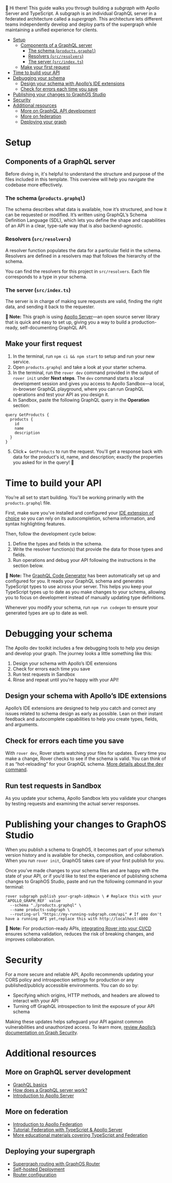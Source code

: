 👋 Hi there! This guide walks you through building a _subgraph_ with Apollo Server and TypeScript. A subgraph is an individual GraphQL server in a federated architecture called a _supergraph_. This architecture lets different teams independently develop and deploy parts of the supergraph while maintaining a unified experience for clients.

- [Setup](#setup)
  - [Components of a GraphQL server](#components-of-a-graphql-server)
    - [The schema (`products.graphql`)](#the-schema-productsgraphql)
    - [Resolvers (`src/resolvers`)](#resolvers-srcresolvers)
    - [The server (`src/index.ts`)](#the-server-srcindexts)
  - [Make your first request](#make-your-first-request)
- [Time to build your API](#time-to-build-your-api)
- [Debugging your schema](#debugging-your-schema)
  - [Design your schema with Apollo’s IDE extensions](#design-your-schema-with-apollos-ide-extensions)
  - [Check for errors each time you save](#check-for-errors-each-time-you-save)
- [Publishing your changes to GraphOS Studio](#publishing-your-changes-to-graphos-studio)
- [Security](#security)
- [Additional resources](#additional-resources)
  - [More on GraphQL API development](#more-on-graphql-api-development)
  - [More on federation](#more-on-federation)
  - [Deploying your graph](#deploying-your-graph)


# Setup

## Components of a GraphQL server

Before diving in, it's helpful to understand the structure and purpose of the files included in this template. This overview will help you navigate the codebase more effectively.

### The schema (`products.graphql`)

The schema describes what data is available, how it’s structured, and how it can be requested or modified. It’s written using GraphQL’s Schema Definition Language (SDL), which lets you define the shape and capabilities of an API in a clear, type-safe way that is also backend-agnostic.

### Resolvers (`src/resolvers`)

A resolver function populates the data for a particular field in the schema. Resolvers are defined in a resolvers map that follows the hierarchy of the schema.

You can find the resolvers for this project in `src/resolvers`. Each file corresponds to a type in your schema.

### The server (`src/index.ts`)

The server is in charge of making sure requests are valid, finding the right data, and sending it back to the requester.

**📓 Note:** This graph is using [Apollo Server](https://github.com/apollographql/apollo-server)—an open source server library that is quick and easy to set up, giving you a way to build a production-ready, self-documenting GraphQL API.


## Make your first request

1. In the terminal, run `npm ci && npm start` to setup and run your new service.
2. Open `products.graphql` and take a look at your starter schema.
3. In the terminal, run the `rover dev` command provided in the output of `rover init` under **Next steps**. The `dev` command starts a local development session and gives you access to Apollo Sandbox—a local, in-browser GraphQL playground, where you can run GraphQL operations and test your API as you design it.
4. In Sandbox, paste the following GraphQL query in the **Operation** section:

```
query GetProducts {
  products {
    id
    name
    description
  }
}
```

5. Click  `► GetProducts` to run the request. You'll get a response back with data for the product's id, name, and description; exactly the properties you asked for in the query! 🎉

# Time to build your API

You’re all set to start building. You'll be working primarily with the `products.graphql` file.

First, make sure you’ve installed and configured your [IDE extension of choice](https://www.apollographql.com/docs/graphos/schema-design/ide-support) so you can rely on its autocompletion, schema information, and syntax highlighting features.

Then, follow the development cycle below:

1. Define the types and fields in the schema.
2. Write the resolver function(s) that provide the data for those types and fields.
3. Run operations and debug your API following the instructions in the section below.

📓 **Note:** The [GraphQL Code Generator](https://the-guild.dev/graphql/codegen) has been automatically set up and configured for you. It reads your GraphQL schema and generates TypeScript types to use across your server. This helps you keep your TypeScript types up to date as you make changes to your schema, allowing you to focus on development instead of manually updating type definitions.

Whenever you modify your schema, run `npm run codegen` to ensure your generated types are up to date as well.

# Debugging your schema

The Apollo dev toolkit includes a few debugging tools to help you design and develop your graph. The journey looks a little something like this:

1. Design your schema with Apollo’s IDE extensions
2. Check for errors each time you save
3. Run test requests in Sandbox
4. Rinse and repeat until you're happy with your API!

## Design your schema with Apollo’s IDE extensions

Apollo’s IDE extensions are designed to help you catch and correct any issues related to schema design as early as possible. Lean on their instant feedback and autocomplete capabilities to help you create types, fields, and arguments.

## Check for errors each time you save

With `rover dev`, Rover starts watching your files for updates. Every time you make a change, Rover checks to see if the schema is valid. You can think of it as “hot-reloading” for your GraphQL schema. [More details about the dev command](https://www.apollographql.com/docs/rover/commands/dev).

## Run test requests in Sandbox

As you update your schema, Apollo Sandbox lets you validate your changes by testing requests and examining the actual server responses.

# Publishing your changes to GraphOS Studio

When you publish a schema to GraphOS, it becomes part of your schema’s version history and is available for checks, composition, and collaboration. When you run `rover init`, GraphOS takes care of your first publish for you.

Once you’ve made changes to your schema files and are happy with the state of your API, or if you’d like to test the experience of publishing schema changes to GraphOS Studio, paste and run the following command in your terminal:

```
rover subgraph publish your-graph-id@main \ # Replace this with your `APOLLO_GRAPH_REF` value
  --schema "./products.graphql" \
  --name products-subgraph \
  --routing-url "https://my-running-subgraph.com/api" # If you don't have a running API yet,replace this with http://localhost:4000
```

📓 **Note:** For production-ready APIs, [integrating Rover into your CI/CD](https://www.apollographql.com/docs/rover/ci-cd) ensures schema validation, reduces the risk of breaking changes, and improves collaboration.

# Security

For a more secure and reliable API, Apollo recommends updating your CORS policy and introspection settings for production or any published/publicly accessible environments. You can do so by:


- Specifying which origins, HTTP methods, and headers are allowed to interact with your API
- Turning off GraphQL introspection to limit the exposure of your API schema

Making these updates helps safeguard your API against common vulnerabilities and unauthorized access. To learn more, [review Apollo’s documentation on Graph Security](https://www.apollographql.com/docs/graphos/platform/security/overview).

# Additional resources

## More on GraphQL server development

- [GraphQL basics](https://graphql.com/learn/what-is-graphql/)
- [How does a GraphQL server work?](https://graphql.com/learn/how-does-graphql-work/)
- [Introduction to Apollo Server](https://www.apollographql.com/docs/apollo-server)

## More on federation

- [Introduction to Apollo Federation](https://www.apollographql.com/docs/graphos/schema-design/federated-schemas/federation)
- [Tutorial: Federation with TypeScript & Apollo Server](https://www.apollographql.com/tutorials/intro-typescript)
- [More educational materials covering TypeScript and Federation](https://www.apollographql.com/tutorials/browse/?categories=federation&languages=TypeScript)

## Deploying your supergraph

- [Supergraph routing with GraphOS Router](https://www.apollographql.com/docs/graphos/routing/about-router)
- [Self-hosted Deployment](https://www.apollographql.com/docs/graphos/routing/self-hosted)
- [Router configuration](https://www.apollographql.com/docs/graphos/routing/configuration)
